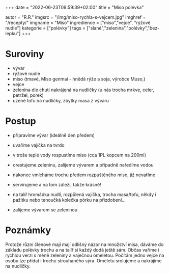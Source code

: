 +++
date = "2022-06-23T09:59:39+02:00"
title = "Miso polévka"

autor = "R.R."
imgsrc = "/img/miso-rychla-s-vejcem.jpg"
imghref = "/recepty/"
imgname = "Miso"
ingredience = ["miso","vejce", "rýžové nudle"]
kategorie = ["polévky"]
tags = ["slané","zelenina","polévky","bez-lepku"]
+++

# Suroviny
- vývar
- rýžové nudle
- miso (tmavé, Miso genmai - hnědá rýže a soja, výrobce Muso,)
- vejce
- zelenina dle chuti nakrájená na nudličky (u nás trocha mrkve, celer, petržel, porek)
- uzené tofu na nudličky, zbytky masa z vývaru

# Postup
- připravíme vývar (ideálně den předem)
- uvaříme vajíčka na tvrdo
- v troše teplé vody rospustíme miso (cca 1PL kopcem na 200ml)
- orestujeme zeleninu, zalijeme vývarem a případně naředíme vodou
- nakonec vmícháme trochu předem rozpuštěného miso, již nevaříme

- servírujeme a na tom záleží, takže krásně!
- na talíř hromádka nudlí, rozpůlená vajíčka, trocha masa/tofu, někdy i pažitku nebo tenoučká kolečka pórku na přizdobení...
- zalijeme vývarem se zeleninou


# Poznámky
Protože různí členové mají mají odlišný názor na množství misa, dáváme do základu polévky trochu a na talíř si každý dodá ještě sám. 
Občas vaříme i rychlou verzi s méně zeleniny a vaječnou omeletou. Počítám jedno vejce na osobu lze přidat i trochu strouhaného sýra. Omeletu srolujeme a nakrájíme na nudličky.



<!--more-->